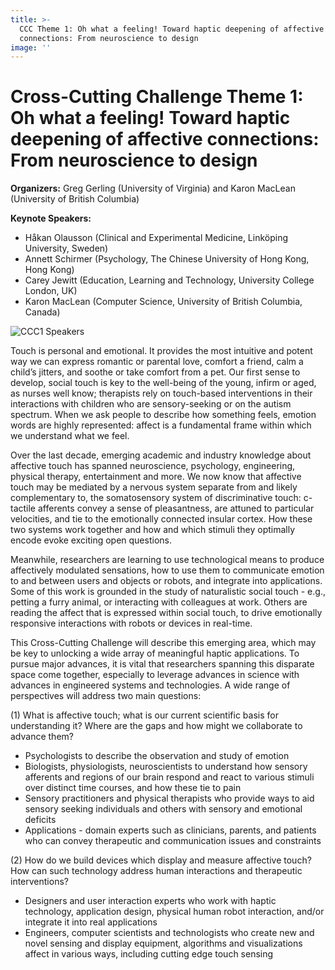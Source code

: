 ```yaml
---
title: >-
  CCC Theme 1: Oh what a feeling! Toward haptic deepening of affective
  connections: From neuroscience to design
image: ''
---
```

# Cross-Cutting Challenge Theme 1: Oh what a feeling! Toward haptic deepening of affective connections: From neuroscience to design

**Organizers:** Greg Gerling (University of Virginia) and Karon MacLean (University of British Columbia)

**Keynote Speakers:**

* Håkan Olausson (Clinical and Experimental Medicine, Linköping University, Sweden)
* Annett Schirmer (Psychology, The Chinese University of Hong Kong, Hong Kong)
* Carey Jewitt (Education, Learning and Technology, University College London, UK)
* Karon MacLean (Computer Science, University of British Columbia, Canada)

![](/img/ccc1.jpg "CCC1 Speakers")

Touch is personal and emotional. It provides the most intuitive and potent way we can express romantic or parental love, comfort a friend, calm a child’s jitters, and soothe or take comfort from a pet. Our first sense to develop, social touch is key to the well-being of the young, infirm or aged, as nurses well know; therapists rely on touch-based interventions in their interactions with children who are sensory-seeking or on the autism spectrum. When we ask people to describe how something feels, emotion words are highly represented: affect is a fundamental frame within which we understand what we feel.

Over the last decade, emerging academic and industry knowledge about affective touch has spanned neuroscience, psychology, engineering, physical therapy, entertainment and more. We now know that affective touch may be mediated by a nervous system separate from and likely complementary to, the somatosensory system of discriminative touch: c-tactile afferents convey a sense of pleasantness, are attuned to particular velocities, and tie to the emotionally connected insular cortex. How these two systems work together and how and which stimuli they optimally encode evoke exciting open questions.

Meanwhile, researchers are learning to use technological means to produce affectively modulated sensations, how to use them to communicate emotion to and between users and objects or robots, and integrate into applications. Some of this work is grounded in the study of naturalistic social touch - e.g., petting a furry animal, or interacting with colleagues at work. Others are reading the affect that is expressed within social touch, to drive emotionally responsive interactions with robots or devices in real-time.

This Cross-Cutting Challenge will describe this emerging area, which may be key to unlocking a wide array of meaningful haptic applications. To pursue major advances, it is vital that researchers spanning this disparate space come together, especially to leverage advances in science with advances in engineered systems and technologies. A wide range of perspectives will address two main questions:

(1) What is affective touch; what is our current scientific basis for understanding it? Where are the gaps and how might we collaborate to advance them?

* Psychologists to describe the observation and study of emotion
* Biologists, physiologists, neuroscientists to understand how sensory afferents and regions of our brain respond and react to various stimuli over distinct time courses, and how these tie to pain
* Sensory practitioners and physical therapists who provide ways to aid sensory seeking individuals and others with sensory and emotional deficits
* Applications - domain experts such as clinicians, parents, and patients who can convey therapeutic and communication issues and constraints 

(2) How do we build devices which display and measure affective touch? How can such technology address human interactions and therapeutic interventions?

* Designers and user interaction experts who work with haptic technology, application design, physical human robot interaction, and/or integrate it into real applications
* Engineers, computer scientists and technologists who create new and novel sensing and display equipment, algorithms and visualizations affect in various ways, including cutting edge touch sensing
